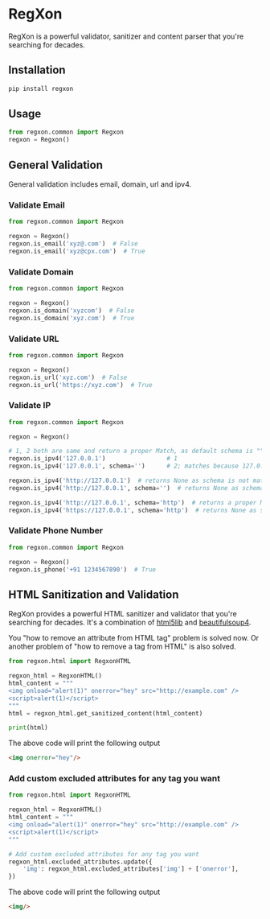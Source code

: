 # RegXon
RegXon is a powerful validator, sanitizer and content parser that you're searching for decades.

## Installation
```bash
pip install regxon
```

## Usage

```python
from regxon.common import Regxon
regxon = Regxon()
```
## General Validation
General validation includes email, domain, url and ipv4.

### Validate Email

```python
from regxon.common import Regxon

regxon = Regxon()
regxon.is_email('xyz@.com')  # False
regxon.is_email('xyz@cpx.com')  # True
```

### Validate Domain

```python
from regxon.common import Regxon

regxon = Regxon()
regxon.is_domain('xyzcom')  # False
regxon.is_domain('xyz.com')  # True
```

### Validate URL

```python
from regxon.common import Regxon

regxon = Regxon()
regxon.is_url('xyz.com')  # False
regxon.is_url('https://xyz.com')  # True
```

### Validate IP

```python
from regxon.common import Regxon

regxon = Regxon()

# 1, 2 both are same and return a proper Match, as default schema is ""
regxon.is_ipv4('127.0.0.1')                 # 1
regxon.is_ipv4('127.0.0.1', schema='')      # 2; matches because 127.0.0.1 has no schema

regxon.is_ipv4('http://127.0.0.1')  # returns None as schema is not matched; "http" != ""
regxon.is_ipv4('http://127.0.0.1', schema='')  # returns None as schema is not matched; "http" != ""

regxon.is_ipv4('http://127.0.0.1', schema='http')  # returns a proper Match
regxon.is_ipv4('https://127.0.0.1', schema='http')  # returns None as schema is not matched; "https" != "http"
```

### Validate Phone Number

```python
from regxon.common import Regxon

regxon = Regxon()
regxon.is_phone('+91 1234567890')  # True
```

## HTML Sanitization and Validation
RegXon provides a powerful HTML sanitizer and validator that you're searching for decades. 
It's a combination of [html5lib](https://pypi.org/project/html5lib/) and
[beautifulsoup4](https://pypi.org/project/beautifulsoup4/).

You "how to remove an attribute from HTML tag" problem is solved now. Or
another problem of "how to remove a tag from HTML" is also solved.

```python
from regxon.html import RegxonHTML

regxon_html = RegxonHTML()
html_content = """
<img onload="alert(1)" onerror="hey" src="http://example.com" />
<script>alert(1)</script>
"""
html = regxon_html.get_sanitized_content(html_content)

print(html)
```

The above code will print the following output

```html
<img onerror="hey"/>
```

### Add custom excluded attributes for any tag you want

```python
from regxon.html import RegxonHTML

regxon_html = RegxonHTML()
html_content = """
<img onload="alert(1)" onerror="hey" src="http://example.com" />
<script>alert(1)</script>
"""

# Add custom excluded attributes for any tag you want
regxon_html.excluded_attributes.update({
    'img': regxon_html.excluded_attributes['img'] + ['onerror'],
})
```

The above code will print the following output
```html
<img/>
```
